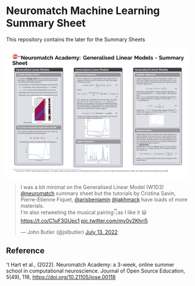 # Neuromatch Machine Learning Summary Sheet

This repository contains the later for the Summary Sheets 


![W1D3_GLM](W1D3_GLM.png)



<blockquote class="twitter-tweet"><p lang="en" dir="ltr">I was a bit minimal on the Generalised Linear Model (W1D3) <a href="https://twitter.com/neuromatch?ref_src=twsrc%5Etfw">@neuromatch</a> summary sheet but the tutorials by Cristina Savin, Pierre-Etienne Fiquet, <a href="https://twitter.com/arisbenjamin?ref_src=twsrc%5Etfw">@arisbenjamin</a> <a href="https://twitter.com/jakhmack?ref_src=twsrc%5Etfw">@jakhmack</a> have loads of more materials.<br>I&#39;m also retweeting the musical pairing👇as I like it 😃 <a href="https://t.co/C1uF3GUpc1">https://t.co/C1uF3GUpc1</a> <a href="https://t.co/my0y2Khri5">pic.twitter.com/my0y2Khri5</a></p>&mdash; John Butler (@jslbutler) <a href="https://twitter.com/jslbutler/status/1547193236686622726?ref_src=twsrc%5Etfw">July 13, 2022</a></blockquote> <script async src="https://platform.twitter.com/widgets.js" charset="utf-8"></script>


## Reference 
't Hart et al., (2022). Neuromatch Academy: a 3-week, online summer school in computational neuroscience. Journal of Open Source Education, 5(49), 118, https://doi.org/10.21105/jose.00118
